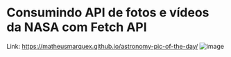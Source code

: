 # Consumindo API de fotos e vídeos da NASA com Fetch API
Link: https://matheusmarquex.github.io/astronomy-pic-of-the-day/
![image](https://user-images.githubusercontent.com/72419573/135330645-abb94cb2-a91f-4f3a-85f9-0f468b42e8b1.png)



